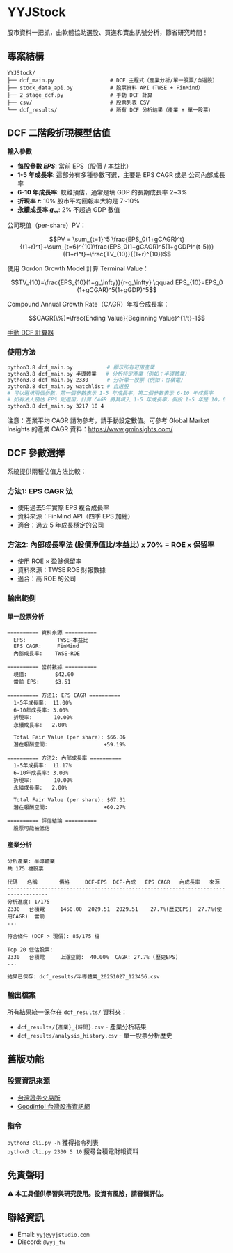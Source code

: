 # YYJStock
股市資料一把抓，由軟體協助選股、買進和賣出訊號分析，節省研究時間！

## 專案結構
```
YYJStock/
├── dcf_main.py                  # DCF 主程式（產業分析/單一股票/自選股）
├── stock_data_api.py            # 股票資料 API（TWSE + FinMind）
├── 2_stage_dcf.py               # 手動 DCF 計算
├── csv/                         # 股票列表 CSV
└── dcf_results/                 # 所有 DCF 分析結果（產業 + 單一股票）
```

## DCF 二階段折現模型估值
**輸入參數**
- **每股參數 $EPS$**: 當前 EPS（股價 / 本益比）
- **1-5 年成長率**: 這部分有多種參數可選，主要是 EPS CAGR 或是 公司內部成長率
- **6-10 年成長率**: 較難預估，通常是填 GDP 的長期成長率 2~3%
- **折現率 $r$**: 10% 股市平均回報率大約是 7~10%
- **永續成長率 $g_\infty$**: 2% 不超過 GDP 數值

公司現值（per-share）PV：
```math
PV = \sum_{t=1}^5 \frac{EPS_0(1+gCAGR)^t}{(1+r)^t}+\sum_{t=6}^{10}\frac{EPS_0(1+gCAGR)^5(1+gGDP)^{t-5})}{(1+r)^t}+\frac{TV_{10}}{(1+r)^{10}}
```

使用 Gordon Growth Model 計算 Terminal Value：
```math
TV_{10}=\frac{EPS_{10}(1+g_\infty)}{r-g_\infty} \qquad 
EPS_{10}=EPS_0 (1+gCGAR)^5(1+gGDP)^5
```

Compound Annual Growth Rate（CAGR）年複合成長率：
```math
CAGR(\%)=\frac{Ending Value}{Beginning Value}^{1/t}-1
```

[手動 DCF 計算器](2_stage_dcf.py)

### 使用方法
```bash
python3.8 dcf_main.py           # 顯示所有可用產業
python3.8 dcf_main.py 半導體業   # 分析特定產業（例如：半導體業）
python3.8 dcf_main.py 2330      # 分析單一股票（例如：台積電）
python3.8 dcf_main.py watchlist # 自選股
# 可以選填兩個參數，第一個參數表示 1-5 年成長率，第二個參數表示 6-10 年成長率
# 如有法人預估 EPS 則適用，計算 CAGR 將其填入 1-5 年成長率，假設 1-5 年是 10，6-10 年是 4
python3.8 dcf_main.py 3217 10 4
```
注意：產業平均 CAGR 請勿參考，請手動設定數值。可參考 Global Market Insights 的產業 CAGR 資料：https://www.gminsights.com/

## DCF 參數選擇
系統提供兩種估值方法比較：

### 方法1: EPS CAGR 法
- 使用過去5年實際 EPS 複合成長率
- 資料來源：FinMind API（四季 EPS 加總）
- 適合：過去 5 年成長穩定的公司

### 方法2: 內部成長率法 (股價淨值比/本益比) x 70% = ROE x 保留率
- 使用 ROE × 盈餘保留率
- 資料來源：TWSE ROE 財報數據
- 適合：高 ROE 的公司

### 輸出範例
#### 單一股票分析
```
========== 資料來源 ==========
  EPS:          TWSE-本益比
  EPS CAGR:     FinMind
  內部成長率:    TWSE-ROE

========== 當前數據 ==========
  現價:         $42.00
  當前 EPS:     $3.51

========== 方法1: EPS CAGR ==========
  1-5年成長率:  11.00%
  6-10年成長率: 3.00%
  折現率:       10.00%
  永續成長率:   2.00%

  Total Fair Value (per share): $66.86
  潛在報酬空間:                  +59.19%

========== 方法2: 內部成長率 ==========
  1-5年成長率:  11.17%
  6-10年成長率: 3.00%
  折現率:       10.00%
  永續成長率:   2.00%

  Total Fair Value (per share): $67.31
  潛在報酬空間:                  +60.27%

========== 評估結論 ==========
  股票可能被低估
```

#### 產業分析
```
分析產業: 半導體業
共 175 檔股票

代碼   名稱       價格     DCF-EPS  DCF-內成   EPS CAGR   內成長率   來源
-----------------------------------------------------------------------------------
分析進度: 1/175
2330   台積電     1450.00  2029.51  2029.51    27.7%(歷史EPS)  27.7%(使用CAGR)  當前
...

符合條件 (DCF > 現價): 85/175 檔

Top 20 低估股票:
2330   台積電     上漲空間:  40.00%  CAGR: 27.7% (歷史EPS)
...

結果已保存: dcf_results/半導體業_20251027_123456.csv
```

### 輸出檔案
所有結果統一保存在 `dcf_results/` 資料夾：

- `dcf_results/{產業}_{時間}.csv` - 產業分析結果
- `dcf_results/analysis_history.csv` - 單一股票分析歷史

## 舊版功能
### 股票資訊來源
- [台灣證券交易所](https://www.twse.com.tw)
- [Goodinfo! 台灣股市資訊網](https://goodinfo.tw)

### 指令
```python3 cli.py -h``` 獲得指令列表  
```python3 cli.py 2330 5 10``` 搜尋台積電財報資料

## 免責聲明
⚠️ **本工具僅供學習與研究使用。投資有風險，請審慎評估。**

## 聯絡資訊
- Email: `yyj@yyjstudio.com`
- Discord: `@yyj_tw`